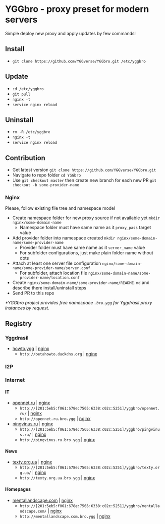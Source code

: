 # YGGbro - proxy preset for modern servers

Simple deploy new proxy and apply updates by few commands!

## Install

* `git clone https://github.com/YGGverse/YGGbro.git /etc/yggbro`

## Update

* `cd /etc/yggbro`
* `git pull`
* `nginx -t`
* `service nginx reload`

## Uninstall

* `rm -R /etc/yggbro`
* `nginx -t`
* `service nginx reload`

## Contribution

* Get latest version `git clone https://github.com/YGGverse/YGGbro.git`
* Navigate to repo folder `cd YGGbro`
* Use `git checkout master` then create new branch for each new PR `git checkout -b some-provider-name`

### Nginx

Please, follow existing file tree and namespace model

* Create namespace folder for new proxy source if not available yet `mkdir nginx/some-domain-name`
  + Namespace folder must have same name as it `proxy_pass` target value
* Add provider folder into namespace created `mkdir nginx/some-domain-name/some-provider-name`
  + Provider folder must have same name as it `server_name` value
  + For subfolder configurations, just make plain folder name without dots
* Attach at least one server file configuration `nginx/some-domain-name/some-provider-name/server.conf`
  + For subfolder, attach location file `nginx/some-domain-name/some-provider-name/location.conf`
* Create `nginx/some-domain-name/some-provider-name/README.md` and describe there install/uninstall steps
* Send PR to this repo

_*YGGbro project provides free namespace `.bro.ygg` for Yggdrasil proxy instances by request._

## Registry

### Yggdrasil

* [howto.ygg](howto.ygg) | [nginx](https://github.com/YGGverse/YGGbro/tree/main/nginx/howto.ygg)
  + `http://betahowto.duckdns.org` | [nginx](https://github.com/YGGverse/YGGbro/tree/main/nginx/howto.ygg/betahowto.duckdns.org)

### I2P

### Internet

#### IT

* [opennet.ru](https://opennet.ru/) | [nginx](https://github.com/YGGverse/YGGbro/tree/main/nginx/opennet.ru)
  + `http://[201:5eb5:f061:678e:7565:6338:c02c:5251]/yggbro/opennet.ru/` | [nginx](https://github.com/YGGverse/YGGbro/tree/main/nginx/opennet.ru/yggbro/opennet.ru)
  + `http://opennet.ru.bro.ygg` | [nginx](https://github.com/YGGverse/YGGbro/tree/main/nginx/opennet.ru/opennet.ru.bro.ygg)
* [pingvinus.ru](https://pingvinus.ru/) | [nginx](https://github.com/YGGverse/YGGbro/tree/main/nginx/pingvinus.ru)
  + `http://[201:5eb5:f061:678e:7565:6338:c02c:5251]/yggbro/pingvinus.ru/` | [nginx](https://github.com/YGGverse/YGGbro/tree/main/nginx/pingvinus.ru/yggbro/pingvinus.ru)
  + `http://pingvinus.ru.bro.ygg` | [nginx](https://github.com/YGGverse/YGGbro/tree/main/nginx/pingvinus.ru/pingvinus.ru.bro.ygg)

#### News

* [texty.org.ua](https://texty.org.ua/) | [nginx](https://github.com/YGGverse/YGGbro/tree/main/nginx/texty.org.ua)
  + `http://[201:5eb5:f061:678e:7565:6338:c02c:5251]/yggbro/texty.org.ua/` | [nginx](https://github.com/YGGverse/YGGbro/tree/main/nginx/texty.org.ua/yggbro/texty.org.ua)
  + `http://texty.org.ua.bro.ygg` | [nginx](https://github.com/YGGverse/YGGbro/tree/main/nginx/texty.org.ua/texty.org.ua.bro.ygg)

#### Homepages

* [mentallandscape.com](http://mentallandscape.com/) | [nginx](https://github.com/YGGverse/YGGbro/tree/main/nginx/mentallandscape.com)
  + `http://[201:5eb5:f061:678e:7565:6338:c02c:5251]/yggbro/mentallandscape.com/` | [nginx](https://github.com/YGGverse/YGGbro/tree/main/nginx/mentallandscape.com/yggbro/mentallandscape.com)
  + `http://mentallandscape.com.bro.ygg` | [nginx](https://github.com/YGGverse/YGGbro/tree/main/nginx/mentallandscape.com/mentallandscape.com.bro.ygg)